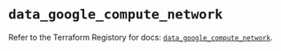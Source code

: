 # `data_google_compute_network`

Refer to the Terraform Registory for docs: [`data_google_compute_network`](https://registry.terraform.io/providers/hashicorp/google/5.10.0/docs/data-sources/compute_network).

